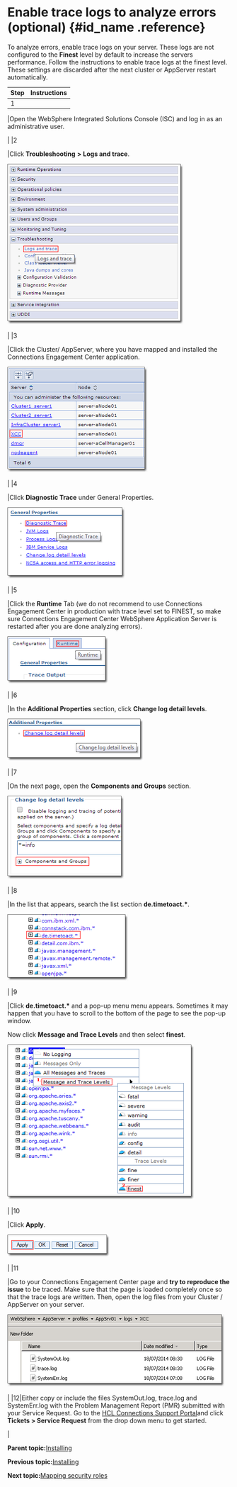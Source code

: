 # Enable trace logs to analyze errors \(optional\) {#id_name .reference}

To analyze errors, enable trace logs on your server. These logs are not configured to the **Finest** level by default to increase the servers performance. Follow the instructions to enable trace logs at the finest level. These settings are discarded after the next cluster or AppServer restart automatically.

|Step|Instructions|
|----|------------|
|1

|Open the WebSphere Integrated Solutions Console \(ISC\) and log in as an administrative user.

|
|2

|Click **Troubleshooting** **\>** **Logs and trace**.

 ![image](images/image15.png)

|
|3

|Click the Cluster/ AppServer, where you have mapped and installed the Connections Engagement Center application.

 ![image](images/image16.png)

|
|4

|Click **Diagnostic Trace** under General Properties.

 ![image](images/image17.png)

|
|5

|Click the **Runtime** Tab \(we do not recommend to use Connections Engagement Center in production with trace level set to FINEST, so make sure Connections Engagement Center WebSphere Application Server is restarted after you are done analyzing errors\).

 ![image](images/image18.png)

|
|6

|In the **Additional Properties** section, click **Change log detail levels**.

 ![image](images/image19.png)

|
|7

|On the next page, open the **Components and Groups** section.

 ![image](images/image20.png)

|
|8

|In the list that appears, search the list section **de.timetoact.\***.

 ![image](images/image21.png)

|
|9

|Click **de.timetoact.\*** and a pop-up menu menu appears. Sometimes it may happen that you have to scroll to the bottom of the page to see the pop-up window.

 Now click **Message and Trace Levels** and then select **finest**.

 ![image](images/image22.png)

|
|10

|Click **Apply**.

 ![image](images/image23.png)

|
|11

|Go to your Connections Engagement Center page and **try to reproduce the issue** to be traced. Make sure that the page is loaded completely once so that the trace logs are written. Then, open the log files from your Cluster / AppServer on your server.

 ![image](images/image24.png)

|
|12|Either copy or include the files SystemOut.log, trace.log and SystemErr.log with the Problem Management Report \(PMR\) submitted with your Service Request. Go to the [HCL Connections Support Portal](https://www.ibm.com/support/home/product/Q989582Y27446H89/IBM_Connections)and click **Tickets \> Service Request** from the drop down menu to get started.

|

**Parent topic:**[Installing](../../connectors/icec/cec-inst-installing.md)

**Previous topic:**[Installing](../../connectors/icec/cec-inst-installing.md)

**Next topic:**[Mapping security roles](../../connectors/icec/cec-inst-tmap-security-roles.md)

